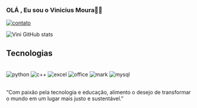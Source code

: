 ### OLÁ , Eu sou o Vinicius Moura🤙🏼

[![contato](https://img.shields.io/badge/LinkedIn-0077B5?style=for-the-badge&logo=linkedin&logoColor=white
)](https://www.linkedin.com/in/vinicius-gouvêa-de-moura-303586254)


![Vini GitHub stats](https://github-readme-stats.vercel.app/api?username=gouveamoura&show_icons=true&theme=tokyonight)


## Tecnologias

<div style='display: inline_block'><br/>
    <img align='center' alt='python' src='https://img.shields.io/badge/Python-3776AB?style=for-the-badge&logo=python&logoColor=white'/>
    <img align='center' alt='c++' src='https://img.shields.io/badge/C%2B%2B-00599C?style=for-the-badge&logo=c%2B%2B&logoColor=white'/>
    <img align='center' alt='excel' src='https://img.shields.io/badge/Microsoft_Excel-217346?style=for-the-badge&logo=microsoft-excel&logoColor=white'/>
    <img align='center' alt='office' src='https://img.shields.io/badge/Microsoft_Office-D83B01?style=for-the-badge&logo=microsoft-office&logoColor=white'/>
    <img align='center' alt='mark' src='https://img.shields.io/badge/Markdown-000000?style=for-the-badge&logo=markdown&logoColor=white'/>
    <img align='center' alt='mysql' src='https://img.shields.io/badge/MySQL-00000F?style=for-the-badge&logo=mysql&logoColor=white'/>
</div></br>

“Com paixão pela tecnologia e educação, alimento o desejo de transformar o mundo em um lugar mais justo e sustentável.”

